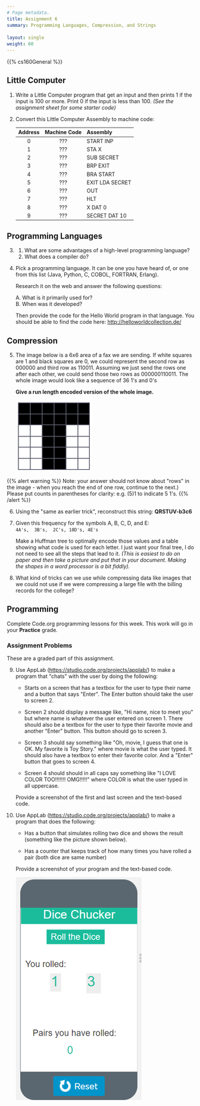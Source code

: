 ```yaml
---
# Page metadata.
title: Assignment 6
summary: Programming Languages, Compression, and Strings

layout: single
weight: 60
---
```


{{% cs160General %}}

## Little Computer

1. Write a Little Computer program that get an input and then prints 1 if the
input is 100 or more. Print 0 if the input is less than 100. *(See the
assignment sheet for some starter code)*

1. Convert this Little Computer Assembly to machine code:

    | Address   | Machine   Code   | Assembly   |
    |:-:  |:-:  |-  |
    | 0   | ???   | START   INP   |
    | 1   | ???   | STA   X   |
    | 2   | ???   | SUB   SECRET   |
    | 3   | ???   | BRP   EXIT   |
    | 4   | ???   | BRA   START   |
    | 5   | ???   | EXIT   LDA SECRET   |
    | 6   | ???   | OUT   |
    | 7   | ???   | HLT   |
    | 8   | ???   | X   DAT 0   |
    | 9   | ???   | SECRET   DAT 10   |

## Programming Languages

3.  
    1. What are some advantages of a high-level programming language?
    1. What does a compiler do?

1. Pick a programming language. It can be one you have heard of, or one from this list (Java, Python, C, COBOL, FORTRAN, Erlang).

    Research it on the web and answer the following questions:  

    A. What is it primarily used for?  
    B. When was it developed?

    Then provide the code for the Hello World program in that language. You should be able to find the
    code here: http://helloworldcollection.de/

## Compression

5. The image below is a 6x6 area of a fax we are sending. If white squares are 1 and black squares
are 0, we could represent the second row as 000000 and third row as 110011. Assuming we just send
the rows one after each other, we could send those two rows as 000000110011. The whole image would
look like a sequence of 36 1's and 0's

    **Give a run length encoded version of the whole image.** 

    ![Image to compress](img_to_compress.png)

{{% alert warning %}}
Note: your answer should not know about "rows" in the image - when you reach the end of one row,
continue to the next.) Please put counts in parentheses for clarity: e.g. (5)1 to indicate 5 1's.
{{% /alert %}}

6. Using the "same as earlier trick", reconstruct this string: **QRSTUV-b3c6**

1. Given this frequency for the symbols A, B, C, D, and E:  
    `4A's,  3B's,  2C's, 10D's, 4E's`

    Make a Huffman tree to optimally encode those values and a table showing what code is used
    for each letter. I just want your final tree, I do not need to see all the steps that lead
    to it. *(This is easiest to do on paper and then take a picture and put that in your document.
    Making the shapes in a word processor is a bit fiddly).*

1. What kind of tricks can we use while compressing data like images that we could not use
if we were compressing a large file with the billing records for the college?

## Programming

Complete Code.org programming lessons for this week. This work will go in your
**Practice** grade.

### Assignment Problems

These are a graded part of this assignment.

9. Use AppLab (https://studio.code.org/projects/applab/) to make a program that "chats"
with the user by doing the following:

    * Starts on a screen that has a textbox for the user to type their name and a button that
    says "Enter". The Enter button should take the user to screen 2.

    * Screen 2 should display a message like, "Hi name, nice to meet you" but where name is
    whatever the user entered on screen 1. There should also be a textbox for the user to
    type their favorite movie and another "Enter" button. This button should go to screen 3.

    * Screen 3 should say something like "Oh, movie, I guess that one is OK. My favorite is
    Toy Story." where movie is what the user typed. It should also have a textbox to enter
    their favorite color. And a "Enter" button that goes to screen 4.

    * Screen 4 should should in all caps say something like "I LOVE COLOR TOO!!!!!!! OMG!!!!!"
    where COLOR is what the user typed in all uppercase.

    Provide a screenshot of the first and last screen and the text-based code.

1. Use AppLab (https://studio.code.org/projects/applab/) to make a program that
does the following:

    * Has a button that simulates rolling two dice and shows the result
    (something like the picture shown below).

    * Has a counter that keeps track of how many times you have rolled
    a pair (both dice are same number)

    Provide a screenshot of your program and the text-based code.

    ![Dice Chucker](dice_chucker.png)
